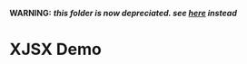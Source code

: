 **WARNING:** ***this folder is now depreciated. see [here](https://github.com/Owens94819/XJSX-DEMO) instead***   
# XJSX Demo